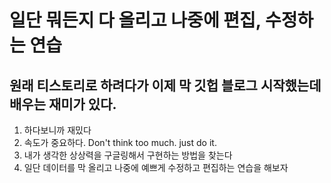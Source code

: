 일단 뭐든지 다 올리고 나중에 편집, 수정하는 연습
===

원래 티스토리로 하려다가 이제 막 깃헙 블로그 시작했는데 배우는 재미가 있다.
---

1. 하다보니까 재밌다
2. 속도가 중요하다. Don't think too much. just do it.
3. 내가 생각한 상상력을 구글링해서 구현하는 방법을 찾는다
4. 일단 데이터를 막 올리고 나중에 예쁘게 수정하고 편집하는 연습을 해보자

